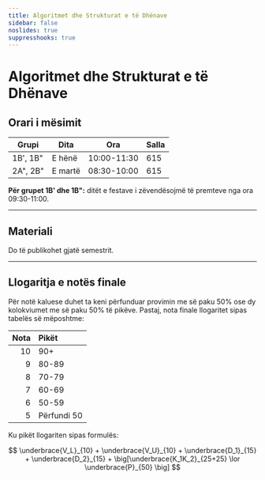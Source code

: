 ```yaml
---
title: Algoritmet dhe Strukturat e të Dhënave
sidebar: false
noslides: true
suppresshooks: true
---
```


# Algoritmet dhe Strukturat e të Dhënave

## Orari i mësimit

| Grupi    | Dita    | Ora         | Salla |
| -------- | ------- | ----------- | ----- |
| 1B', 1B" | E hënë  | 10:00-11:30 | 615   |
| 2A", 2B" | E martë | 08:30-10:00 | 615   |

**Për grupet 1B' dhe 1B":** ditët e festave i zëvendësojmë të premteve nga ora 09:30-11:00.

---

## Materiali

Do të publikohet gjatë semestrit.

<!-- 1. [Pointerët, referencat](/lendet/algoritmet-dhe-strukturat-e-te-dhenave/java1) -->
<!-- 2. [Klasat](/lendet/algoritmet-dhe-strukturat-e-te-dhenave/java2)
2. [Tipet e gjeneralizuara, funksionet anonime](/lendet/algoritmet-dhe-strukturat-e-te-dhenave/java3)
3. [Array listat](/lendet/algoritmet-dhe-strukturat-e-te-dhenave/java4)
4. [Big-O, funksionet e rendit të lartë](/lendet/algoritmet-dhe-strukturat-e-te-dhenave/java5)
5. Stack
6. Queue
7. Listat e lidhura
8. Hash tabelat
9. Pemët
10. Grafet
11. Sortimi, algoritmet e kërkimit -->

---

## Llogaritja e notës finale

Për notë kaluese duhet ta keni përfunduar provimin me së paku 50% ose dy kolokviumet me së paku 50% të pikëve. Pastaj, nota finale llogaritet sipas tabelës së mëposhtme:

| Nota | Pikët       |
| ---: | :---------- |
|   10 | 90+         |
|    9 | 80-89       |
|    8 | 70-79       |
|    7 | 60-69       |
|    6 | 50-59       |
|    5 | Përfundi 50 |

Ku pikët llogariten sipas formulës:

$$
\underbrace{V_L}_{10} + \underbrace{V_U}_{10} + \underbrace{D_1}_{15} + \underbrace{D_2}_{15} + \big[\underbrace{K_1K_2}_{25+25} \lor \underbrace{P}_{50} \big]
$$

